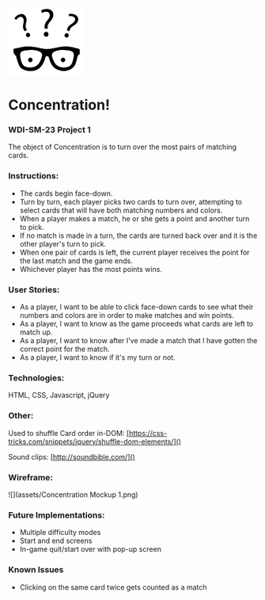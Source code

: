 ![](assets/sm-glasses-logo.png)

# Concentration!

### WDI-SM-23 Project 1

The object of Concentration is to turn over the most pairs of matching cards.

### Instructions:

* The cards begin face-down. 
* Turn by turn, each player picks two cards to turn over, attempting to select cards that will have both matching numbers and colors.
* When a player makes a match, he or she gets a point and another turn to pick.
* If no match is made in a turn, the cards are turned back over and it is the other player's turn to pick.
* When one pair of cards is left, the current player receives the point for the last match and the game ends. 
* Whichever player has the most points wins.

### User Stories:

* As a player, I want to be able to click face-down cards to see what their numbers and colors are in order to make matches and win points.
* As a player, I want to know as the game proceeds what cards are left to match up.
* As a player, I want to know after I've made a match that I have gotten the correct point for the match.
* As a player, I want to know if it's my turn or not.

### Technologies:

HTML, CSS, Javascript, jQuery

### Other:

Used to shuffle Card order in-DOM: [https://css-tricks.com/snippets/jquery/shuffle-dom-elements/]()

Sound clips: [http://soundbible.com/]()

### Wireframe:
![](assets/Concentration Mockup 1.png)

### Future Implementations:
* Multiple difficulty modes
* Start and end screens
* In-game quit/start over with pop-up screen

### Known Issues
* Clicking on the same card twice gets counted as a match
